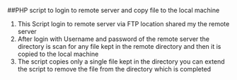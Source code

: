 ##PHP script to login to remote server and copy file to the local machine

1) This Script login to remote server via FTP location shared my the remote server
2) After login with Username and password of the remote server the directory is scan for any file kept in the remote directory and then it is copied to the local machine
3) The script copies only a single file kept in the directory you can extend the script to remove the file from the directory which is completed